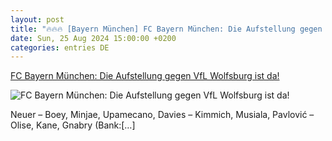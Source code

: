 ```yaml
---
layout: post
title: "🔥🔥🔥 [Bayern München] FC Bayern München: Die Aufstellung gegen VfL Wolfsburg ist da!"
date: Sun, 25 Aug 2024 15:00:00 +0200
categories: entries DE
---
```

[FC Bayern München: Die Aufstellung gegen VfL Wolfsburg ist da!](https://www.ligainsider.de/fc-bayern-muenchen/1/fc-bayern-muenchen-die-aufstellung-gegen-vfl-wolfsburg-ist-da-362420/)

![FC Bayern München: Die Aufstellung gegen VfL Wolfsburg ist da!](https://cdn.ligainsider.de/images/article/team/big/fc-bayern-muenchen-wappen.jpg)

Neuer – Boey, Minjae, Upamecano, Davies – Kimmich, Musiala, Pavlović – Olise, Kane, Gnabry (Bank:[…]

